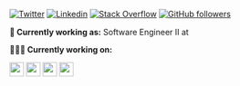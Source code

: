 [![Twitter](https://img.shields.io/badge/-Twitter-222222?style=flat-square&logo=twitter&logoColor=white&link=https://twitter.com/mrinal626)](https://twitter.com/mrinal626)
[![Linkedin](https://img.shields.io/badge/-LinkedIn-222222?style=flat-square&logo=Linkedin&logoColor=white&link=https://www.linkedin.com/in/getmrinal/)](https://www.linkedin.com/in/getmrinal/)
[![Stack Overflow](https://img.shields.io/badge/-Stack%20Overflow-222222?style=flat-square&logo=stack-overflow&logoColor=white&link=https://stackoverflow.com/users/9554728/mrinal)](https://stackoverflow.com/users/9554728/mrinal)
[![GitHub followers](https://img.shields.io/github/followers/getmrinal.svg?style=social&label=Follow&maxAge=2592000)](https://github.com/getmrinal?tab=followers)

**💼 Currently working as:** Software Engineer II at <a href="https://auzmor.com/" target="_blank"><b><a href="https://auzmor.com/" target="_blank"><img height="15" src="https://2p35jz2c2c4r4bl04h4dg7s1-wpengine.netdna-ssl.com/wp-content/uploads/2019/05/Group-59.svg"></b></a>

**👨🏻‍💻 Currently working on:** 

<code><a href="https://developer.mozilla.org/en-US/docs/Web/JavaScript" target="_blank"><img height="25" src="https://www.vectorlogo.zone/logos/javascript/javascript-horizontal.svg"></a></code>
<code><a href="https://reactjs.org/" target="_blank"><img height="25" src="https://www.vectorlogo.zone/logos/reactjs/reactjs-ar21.svg"></a></code>
<code><a href="https://spring.io/projects/spring-boot" target="_blank"><img height="25" src="https://spring.io/images/spring-logo-9146a4d3298760c2e7e49595184e1975.svg"></a></code>
<code><a href="https://flutter.dev/" target="_blank"><img height="25" src="https://www.vectorlogo.zone/logos/flutterio/flutterio-icon.svg"></a></code>
